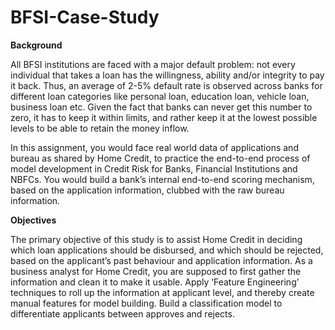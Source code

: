 # BFSI-Case-Study

**Background**

All BFSI institutions are faced with a major default problem: not every individual that takes a loan has the willingness, ability and/or integrity to pay it back. Thus, an average of 2-5% default rate is observed across banks for different loan categories like personal loan, education loan, vehicle loan, business loan etc. Given the fact that banks can never get this number to zero, it has to keep it within limits, and rather keep it at the lowest possible levels to be able to retain the money inflow.

In this assignment, you would face real world data of applications and bureau as shared by Home Credit, to practice the end-to-end process of model development in Credit Risk for Banks, Financial Institutions and NBFCs. You would build a bank’s internal end-to-end scoring mechanism, based on the application information, clubbed with the raw bureau information.

**Objectives**

The primary objective of this study is to assist Home Credit in deciding which loan applications should be disbursed, and which should be rejected, based on the applicant’s past behaviour and application information.
As a business analyst for Home Credit, you are supposed to first gather the information and clean it to make it usable.
Apply ‘Feature Engineering’ techniques to roll up the information at applicant level, and thereby create manual features for model building. 
Build a classification model to differentiate applicants between approves and rejects.
